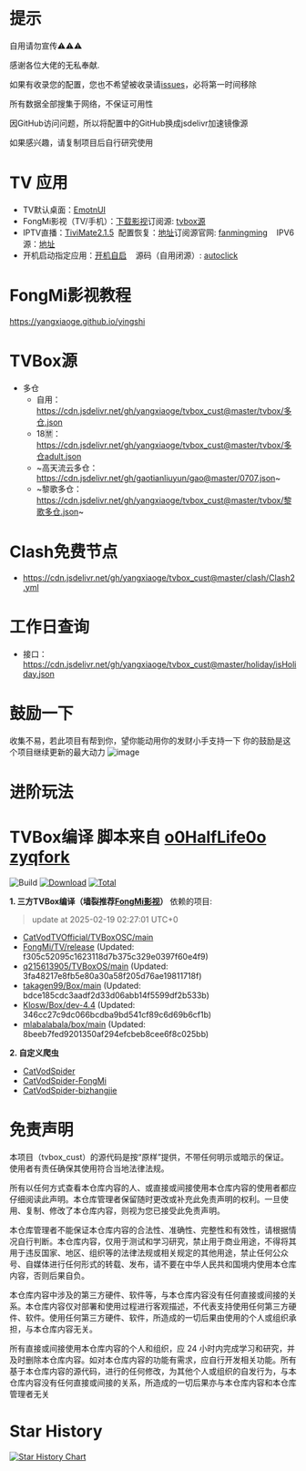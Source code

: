 # 提示
自用请勿宣传⚠️⚠️⚠️

感谢各位大佬的无私奉献.

如果有收录您的配置，您也不希望被收录请[issues](https://github.com/yangxiaoge/tvBox_cust/issues)，必将第一时间移除

所有数据全部搜集于网络，不保证可用性

因GitHub访问问题，所以将配置中的GitHub换成jsdelivr加速镜像源

如果感兴趣，请复制项目后自行研究使用


# TV 应用
- TV默认桌面：[EmotnUI](/apk/EmotnUI_com.oversea.aslauncher_1.0.9.0_5094.apk)
- FongMi影视（TV/手机）：[下载影视](https://github.com/FongMi/Release/tree/fongmi/apk/release)​ ​​​​ ​​​​ ​​​​​​​​​​​​​ ​​​ ​​​订阅源: [tvbox源](https://github.com/yangxiaoge/tvbox_cust?tab=readme-ov-file#tvbox源) 
- IPTV直播：[TiviMate2.1.5](/apk/TiviMate-2.1.5推荐-Premium付费破解版.apk)​ ​​​​​ ​​​ ​​​​​​​​ ​​​​ ​​​配置恢复：[地址](https://cdn.jsdelivr.net/gh/yangxiaoge/tvbox_cust@master/apk/TiviMate2.1.5_backup_20240409_104306.tmb)​ ​​​​ ​​​​ ​ ​​​​​​​​​​​ ​订阅源官网: [fanmingming](https://github.com/fanmingming/live)  ​ ​​​​ ​​​​ ​​​ ​​​​​​​​​IPV6源：[地址](https://live.fanmingming.com/tv/m3u/ipv6.m3u)
- 开机启动指定应用：[开机自启](/apk/开机自启_3.0_2024-03-11.apk)​ ​​​​ ​​​​ ​​​​​ ​​​ ​​​源码（自用闭源）: [autoclick](https://gitee.com/sheepyang_study/auto-click-slide)

# FongMi影视教程
https://yangxiaoge.github.io/yingshi

# TVBox源
- 多仓
  - 自用：https://cdn.jsdelivr.net/gh/yangxiaoge/tvbox_cust@master/tvbox/多仓.json
  - 18🈲：https://cdn.jsdelivr.net/gh/yangxiaoge/tvbox_cust@master/tvbox/多仓adult.json
  - ~高天流云多仓：https://cdn.jsdelivr.net/gh/gaotianliuyun/gao@master/0707.json~
  - ~黎歌多仓：https://cdn.jsdelivr.net/gh/yangxiaoge/tvbox_cust@master/tvbox/黎歌多仓.json~

# Clash免费节点
- https://cdn.jsdelivr.net/gh/yangxiaoge/tvbox_cust@master/clash/Clash2.yml

# 工作日查询
- 接口：https://cdn.jsdelivr.net/gh/yangxiaoge/tvbox_cust@master/holiday/isHoliday.json

# 鼓励一下
收集不易，若此项目有帮到你，望你能动用你的发财小手支持一下
你的鼓励是这个项目继续更新的最大动力
![image](https://github.com/user-attachments/assets/b56b08a8-3659-461e-a8d7-b5ba2552bd32)

# 进阶玩法
# TVBox编译 脚本来自 [o0HalfLife0o](https://github.com/o0HalfLife0o/TVBoxOSC) [zyqfork](https://github.com/zyqfork/TVBoxOSC) 
![Build](https://shields.io/github/actions/workflow/status/yangxiaoge/tvbox_cust/tvbox_app_action.yml?branch=master&logo=github&label=Build)
[![Download](https://img.shields.io/github/v/release/yangxiaoge/tvbox_cust?color=orange&logoColor=orange&label=Download&logo=DocuSign)](https://github.com/yangxiaoge/tvbox_cust/releases/latest) 
[![Total](https://shields.io/github/downloads/yangxiaoge/tvbox_cust/total?logo=Bookmeter&label=Counts&logoColor=yellow&color=yellow)](https://github.com/yangxiaoge/tvbox_cust/releases)

**1. 三方TVBox编译（墙裂推荐[FongMi影视](https://github.com/FongMi/Release/tree/fongmi/apk/release)）**
依赖的项目:
> update at 2025-02-19 02:27:01 UTC+0
- [CatVodTVOfficial/TVBoxOSC/main](https://github.com/CatVodTVOfficial/TVBoxOSC)
- [FongMi/TV/release](https://github.com/FongMi/TV) (Updated: f305c52095c1623118d7b375c329e0397f60e4f9)
- [q215613905/TVBoxOS/main](https://github.com/q215613905/TVBoxOS) (Updated: 3fa48217e8fb5e80a30a58f205d76ae19811718f)
- [takagen99/Box/main](https://github.com/takagen99/Box) (Updated: bdce185cdc3aadf2d33d06abb14f5599df2b533b)
- [Klosw/Box/dev-4.4](https://github.com/Klosw/Box) (Updated: 346cc27c9dc066bcdba9bd541cf89c6d69b6cf1b)
- [mlabalabala/box/main](https://github.com/mlabalabala/box) (Updated: 8beeb7fed9201350af294efcbeb8cee6f8c025bb)

**2. 自定义爬虫**
- [CatVodSpider](https://github.com/yangxiaoge/CatVodSpider)
- [CatVodSpider-FongMi](https://github.com/FongMi/CatVodSpider)
- [CatVodSpider-bizhangjie](https://github.com/bizhangjie/CatVodSpider)

# 免责声明

本项目（tvbox_cust）的源代码是按“原样”提供，不带任何明示或暗示的保证。使用者有责任确保其使用符合当地法律法规。

所有以任何方式查看本仓库内容的人、或直接或间接使用本仓库内容的使用者都应仔细阅读此声明。本仓库管理者保留随时更改或补充此免责声明的权利。一旦使用、复制、修改了本仓库内容，则视为您已接受此免责声明。

本仓库管理者不能保证本仓库内容的合法性、准确性、完整性和有效性，请根据情况自行判断。本仓库内容，仅用于测试和学习研究，禁止用于商业用途，不得将其用于违反国家、地区、组织等的法律法规或相关规定的其他用途，禁止任何公众号、自媒体进行任何形式的转载、发布，请不要在中华人民共和国境内使用本仓库内容，否则后果自负。

本仓库内容中涉及的第三方硬件、软件等，与本仓库内容没有任何直接或间接的关系。本仓库内容仅对部署和使用过程进行客观描述，不代表支持使用任何第三方硬件、软件。使用任何第三方硬件、软件，所造成的一切后果由使用的个人或组织承担，与本仓库内容无关。

所有直接或间接使用本仓库内容的个人和组织，应 24 小时内完成学习和研究，并及时删除本仓库内容。如对本仓库内容的功能有需求，应自行开发相关功能。所有基于本仓库内容的源代码，进行的任何修改，为其他个人或组织的自发行为，与本仓库内容没有任何直接或间接的关系，所造成的一切后果亦与本仓库内容和本仓库管理者无关 


# Star History

[![Star History Chart](https://api.star-history.com/svg?repos=yangxiaoge/tvbox_cust&type=Date)](https://star-history.com/#yangxiaoge/tvbox_cust&Date)
